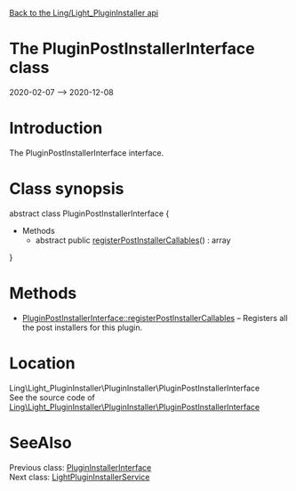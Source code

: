 [Back to the Ling/Light_PluginInstaller api](https://github.com/lingtalfi/Light_PluginInstaller/blob/master/doc/api/Ling/Light_PluginInstaller.md)



The PluginPostInstallerInterface class
================
2020-02-07 --> 2020-12-08






Introduction
============

The PluginPostInstallerInterface interface.



Class synopsis
==============


abstract class <span class="pl-k">PluginPostInstallerInterface</span>  {

- Methods
    - abstract public [registerPostInstallerCallables](https://github.com/lingtalfi/Light_PluginInstaller/blob/master/doc/api/Ling/Light_PluginInstaller/PluginInstaller/PluginPostInstallerInterface/registerPostInstallerCallables.md)() : array

}






Methods
==============

- [PluginPostInstallerInterface::registerPostInstallerCallables](https://github.com/lingtalfi/Light_PluginInstaller/blob/master/doc/api/Ling/Light_PluginInstaller/PluginInstaller/PluginPostInstallerInterface/registerPostInstallerCallables.md) &ndash; Registers all the post installers for this plugin.





Location
=============
Ling\Light_PluginInstaller\PluginInstaller\PluginPostInstallerInterface<br>
See the source code of [Ling\Light_PluginInstaller\PluginInstaller\PluginPostInstallerInterface](https://github.com/lingtalfi/Light_PluginInstaller/blob/master/PluginInstaller/PluginPostInstallerInterface.php)



SeeAlso
==============
Previous class: [PluginInstallerInterface](https://github.com/lingtalfi/Light_PluginInstaller/blob/master/doc/api/Ling/Light_PluginInstaller/PluginInstaller/PluginInstallerInterface.md)<br>Next class: [LightPluginInstallerService](https://github.com/lingtalfi/Light_PluginInstaller/blob/master/doc/api/Ling/Light_PluginInstaller/Service/LightPluginInstallerService.md)<br>
